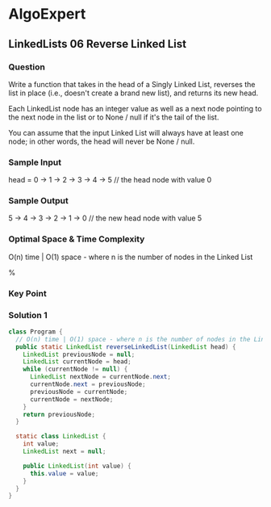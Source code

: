 # AlgoExpert

## LinkedLists 06 Reverse Linked List

### Question

Write a function that takes in the head of a Singly Linked List, reverses the list in place (i.e., doesn't create a brand new list), and returns its new head.

Each LinkedList node has an integer value as well as a next node pointing to the next node in the list or to None / null if it's the tail of the list.

You can assume that the input Linked List will always have at least one node; in other words, the head will never be None / null.

### Sample Input

head = 0 -> 1 -> 2 -> 3 -> 4 -> 5 // the head node with value 0

### Sample Output

5 -> 4 -> 3 -> 2 -> 1 -> 0 // the new head node with value 5

### Optimal Space & Time Complexity

O(n) time | O(1) space - where n is the number of nodes in the Linked List

%

### Key Point

### Solution 1

```java
class Program {
  // O(n) time | O(1) space - where n is the number of nodes in the Linked List
  public static LinkedList reverseLinkedList(LinkedList head) {
    LinkedList previousNode = null;
    LinkedList currentNode = head;
    while (currentNode != null) {
      LinkedList nextNode = currentNode.next;
      currentNode.next = previousNode;
      previousNode = currentNode;
      currentNode = nextNode;
    }
    return previousNode;
  }

  static class LinkedList {
    int value;
    LinkedList next = null;

    public LinkedList(int value) {
      this.value = value;
    }
  }
}

```
